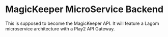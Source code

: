# MagicKeeper MicroService Backend

This is supposed to become the MagicKeeper API. It will feature a Lagom microservice architecture with a Play2 API Gateway.
